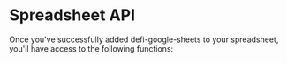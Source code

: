 # Spreadsheet API

Once you've successfully added defi-google-sheets to your spreadsheet, you'll have access to the following functions:

